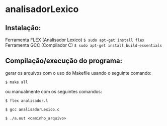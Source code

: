 # analisadorLexico

## Instalação:


Ferramenta FLEX (Analisador Lexico)
`$ sudo apt-get install flex`
Ferramenta GCC (Compilador C)
`$ sudo apt-get install build-essentials`

## Compilação/execução do programa:

gerar os arquivos com o uso do Makefile usando o seguinte comando:

`$ make all`

ou manualmente com os seguintes comandos:

`$ flex analisador.l`

`$ gcc analisadorLexico.c`

`$ ./a.out <caminho_arquivo>`
